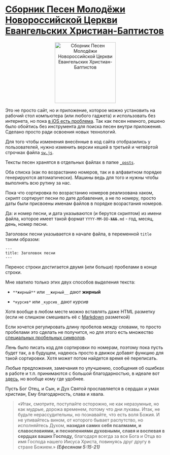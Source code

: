 # [Сборник Песен Молодёжи Новороссийской Церкви Евангельских Христиан-Баптистов](https://novchurch.github.io/songs/)

<p align="center">
  <img width="192" height="192" src="images/icons/icon-192x192.png" alt="Сборник Песен Молодёжи Новороссийской Церкви Евангельских Христиан-Баптистов">
</p>

Это не просто сайт, но и приложение, которое можно установить на рабочий стол компьютера (или любого гаджета) и использовать без интернета, но пока [в iOS есть проблема](https://github.com/novchurch/songs/issues/2). Так как песен немного, решено было обойтись без инструмента для поиска песен внутри приложения. Сделано просто ради освоения новых технологий.

Для того чтобы изменения внесённые в код сайта отобразились у пользователей, нужно изменить версии кешей в третьей и четвёртой строчках файла [`sw.js`](./sw.js).

Тексты песен хранятся в отдельных файлах в папке [`_posts`](./_posts).

Оба списка (как по возрастанию номеров, так и в алфавитном порядке генерируются автоматически). Машины ведь для того и нужны чтобы выполнять всю рутину за нас.

Пока что сортировка по возрастанию номеров реализована хаком, скрипт сортирует песни по дате добавления, а не по номеру, просто даты были присвоены именам файлов в порядке возрастания номеров. 

Да: и номер песни, и дата указываются (и берутся скриптом) из имени файла, которое имеет такой формат `YYYY-MM-DD-№№№.md` - год, месяц, день, номер песни.

Заголовок песни указывается в начале файла, в переменной `title` таким образом:

```
---
title: Заголовок песни
---
```

Перенос строки достигается двумя (или больше) пробелами в конце строки.

Мне хватило только этих двух способов выделения текста:

- `**жирный**` или `__жирный__` дают **жирный**

- `*курсив*` или `_курсив_` дают *курсив*

Хотя вообще в любом месте можно вставлять даже HTML разметку (если не слишком смешивать её с [Markdown](https://github.com/sandino/Markdown-Cheatsheet) разметкой)

Если хочется регулировать длину пробелов между словами, то просто пробелами это сделать не получится, но для этого есть множество [специальных пробельных символов](https://rigovanov.ru/spaces/).

Лень было писать код для сортировки по номерам, поэтому пока пусть будет так, а в будущем, надеюсь просто в движок добавят функцию для такой сортировки. Хотя может потом найдется время её переписать.

Любые предложения, замечания по улучшению, сообщения об ошибках в работе и т.п. принимаются с большой благодарностью, в идеале вот [здесь](https://github.com/novchurch/songs/issues), но вообще кому где удобнее.

Пусть Бог Отец, и Сын, и Дух Святой прославляется в сердцах и умах христиан, Ему благодарность, слава и хвала.

> «Итак, смотрите, поступайте осторожно, не как неразумные, но как мудрые, дорожа временем, потому что дни лукавы.
> Итак, не будьте нерассудительны, но познавайте, что есть воля Божия. И не упивайтесь вином, от которого бывает распутство,
> но исполняйтесь Духом, **назидая самих себя псалмами, и славословиями, и песнопениями духовными,
> славя и воспевая в сердцах ваших Господу,** благодаря всегда за все Бога и Отца во имя Господа нашего Иисуса Христа,
> повинуясь друг другу в страхе Божием.»
***(Ефесянам 5:15-21)***
